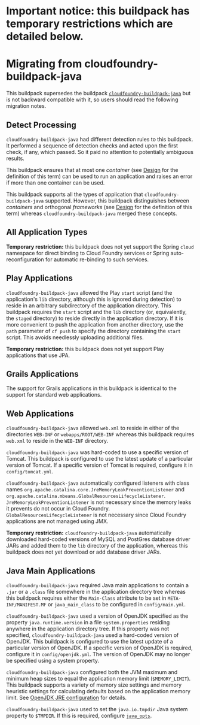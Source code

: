 # Important notice: this buildpack has temporary restrictions which are detailed below.

# Migrating from cloudfoundry-buildpack-java

This buildpack supersedes the buildpack [`cloudfoundry-buildpack-java`](https://github.com/cloudfoundry/cloudfoundry-buildpack-java) but is not backward
compatible with it, so users should read the following migration notes.

## Detect Processing

`cloudfoundry-buildpack-java` had different detection rules to this buildpack.  It performed a sequence of detection checks and acted upon the first check, if any, which passed. So it paid no attention to
potentially ambiguous results.

This buildpack ensures that at most one _container_ (see [Design](design.md) for the definition of this term) can be used to run an application and raises an error if more than one container can be used.

This buildpack supports all the types of application that `cloudfoundry-buildpack-java` supported.  However, this buildpack distinguishes between _containers_ and orthogonal _frameworks_ (see [Design](design.md) for the definition of this term) whereas `cloudfoundry-buildpack-java` merged these concepts.

## All Application Types

<b>Temporary restriction:</b> this buildpack does not yet support the Spring `cloud`
namespace for direct binding to Cloud Foundry services or Spring auto-reconfiguration
for automatic re-binding to such services.

## Play Applications

`cloudfoundry-buildpack-java` allowed the Play `start` script (and the application's `lib` directory,
although this is ignored during detection) to reside in an arbitrary subdirectory of the application directory.
This buildpack requires the `start` script and the `lib` directory (or, equivalently, the `staged` directory) to reside directly in the application directory.  If it is more convenient
to push the application from another directory, use the `path` parameter of `cf push` to specify the
directory containing the `start` script. This avoids needlessly uploading additional files.

<b>Temporary restriction:</b> this buildpack does not yet support Play applications that use JPA.

## Grails Applications

The support for Grails applications in this buildpack is identical to the support for standard web
applications.

## Web Applications

`cloudfoundry-buildpack-java` allowed `web.xml` to reside in either of the directories `WEB-INF` or `webapps/ROOT/WEB-INF` whereas this buildpack requires `web.xml` to reside in the `WEB-INF` directory.

`cloudfoundry-buildpack-java` was hard-coded to use a specific version of Tomcat.  This buildpack is configured
to use the latest update of a particular version of Tomcat. If a specific version of Tomcat is required,
configure it in `config/tomcat.yml`.

`cloudfoundry-buildpack-java` automatically configured listeners with class names `org.apache.catalina.core.JreMemoryLeakPreventionListener` and
`org.apache.catalina.mbeans.GlobalResourcesLifecycleListener`. 
`JreMemoryLeakPreventionListener` is not necessary since the memory leaks it prevents do not occur in Cloud Foundry.
`GlobalResourcesLifecycleListener` is not necessary since Cloud Foundry applications are not managed
using JMX.

<b>Temporary restriction:</b> `cloudfoundry-buildpack-java` automatically downloaded hard-coded versions of MySQL and PostGres database driver JARs and added them to the `lib` directory of the application, whereas this buildpack does not yet download or add database driver JARs.

## Java Main Applications

`cloudfoundry-buildpack-java` required Java main applications to contain a `.jar` or a `.class` file somewhere in the
application directory tree whereas this buildpack requires either the `Main-Class` attribute to be set
in `META-INF/MANIFEST.MF` or `java_main_class` to be configured in `config/main.yml`.

`cloudfoundry-buildpack-java` used a version of OpenJDK specified as the property `java.runtime.version` in a file `system.properties` residing anywhere in the application directory tree. If this property was not specified, `cloudfoundry-buildpack-java` used a hard-coded version of OpenJDK.  This buildpack is configured
to use the latest update of a particular version of OpenJDK. If a specific version of OpenJDK is required,
configure it in `config/openjdk.yml`. The version of OpenJDK may no longer be specified using a system property.

`cloudfoundry-buildpack-java` configured both the JVM maximum and minimum heap sizes to equal the application memory limit (`$MEMORY_LIMIT`). This buildpack supports a variety of memory size settings and memory heuristic settings for calculating defaults based on the application memory limit.  See [OpenJDK JRE configuration](jre-openjdk.md#configuration) for details.

`cloudfoundry-buildpack-java` used to set the `java.io.tmpdir` Java system property to `$TMPDIR`.  If this is required, configure [`java_opts`](framework-java_opts.md#configuration).

